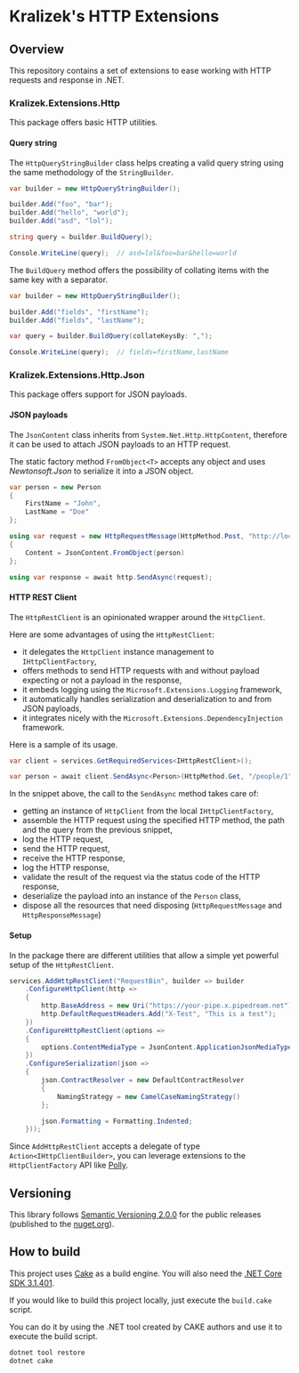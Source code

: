 # Kralizek's HTTP Extensions

## Overview

This repository contains a set of extensions to ease working with HTTP requests and response in .NET.

### Kralizek.Extensions.Http

This package offers basic HTTP utilities.

#### Query string

The `HttpQueryStringBuilder` class helps creating a valid query string using the same methodology of the `StringBuilder`.

```csharp
var builder = new HttpQueryStringBuilder();

builder.Add("foo", "bar");
builder.Add("hello", "world");
builder.Add("asd", "lol");

string query = builder.BuildQuery();

Console.WriteLine(query);  // asd=lol&foo=bar&hello=world
```

The `BuildQuery` method offers the possibility of collating items with the same key with a separator.

```csharp
var builder = new HttpQueryStringBuilder();

builder.Add("fields", "firstName");
builder.Add("fields", "lastName");

var query = builder.BuildQuery(collateKeysBy: ",");

Console.WriteLine(query);  // fields=firstName,lastName
```

### Kralizek.Extensions.Http.Json

This package offers support for JSON payloads.

#### JSON payloads

The `JsonContent` class inherits from `System.Net.Http.HttpContent`, therefore it can be used to attach JSON payloads to an HTTP request.

The static factory method `FromObject<T>` accepts any object and uses _Newtonsoft.Json_ to serialize it into a JSON object.

```csharp
var person = new Person
{
    FirstName = "John",
    LastName = "Doe"
};

using var request = new HttpRequestMessage(HttpMethod.Post, "http://localtest.me:8080") 
{
    Content = JsonContent.FromObject(person)
};

using var response = await http.SendAsync(request);
```

#### HTTP REST Client

The `HttpRestClient` is an opinionated wrapper around the `HttpClient`.

Here are some advantages of using the `HttpRestClient`:

- it delegates the `HttpClient` instance management to `IHttpClientFactory`,
- offers methods to send HTTP requests with and without payload expecting or not a payload in the response,
- it embeds logging using the `Microsoft.Extensions.Logging` framework,
- it automatically handles serialization and deserialization to and from JSON payloads,
- it integrates nicely with the `Microsoft.Extensions.DependencyInjection` framework.

Here is a sample of its usage.

```csharp
var client = services.GetRequiredServices<IHttpRestClient>();

var person = await client.SendAsync<Person>(HttpMethod.Get, "/people/1", query);
```

In the snippet above, the call to the `SendAsync` method takes care of:

- getting an instance of `HttpClient` from the local `IHttpClientFactory`,
- assemble the HTTP request using the specified HTTP method, the path and the query from the previous snippet,
- log the HTTP request,
- send the HTTP request,
- receive the HTTP response,
- log the HTTP response,
- validate the result of the request via the status code of the HTTP response,
- deserialize the payload into an instance of the `Person` class,
- dispose all the resources that need disposing (`HttpRequestMessage` and `HttpResponseMessage`)

#### Setup

In the package there are different utilities that allow a simple yet powerful setup of the `HttpRestClient`.

```csharp
services.AddHttpRestClient("RequestBin", builder => builder
    .ConfigureHttpClient(http =>
    {
        http.BaseAddress = new Uri("https://your-pipe.x.pipedream.net");
        http.DefaultRequestHeaders.Add("X-Test", "This is a test");
    })
    .ConfigureHttpRestClient(options =>
    {
        options.ContentMediaType = JsonContent.ApplicationJsonMediaType;
    })
    .ConfigureSerialization(json => 
    {
        json.ContractResolver = new DefaultContractResolver 
        {
            NamingStrategy = new CamelCaseNamingStrategy()
        };

        json.Formatting = Formatting.Indented;
    }));
```

Since `AddHttpRestClient` accepts a delegate of type `Action<IHttpClientBuilder>`, you can leverage extensions to the `HttpClientFactory` API like [Polly](https://docs.microsoft.com/en-gb/aspnet/core/fundamentals/http-requests?view=aspnetcore-3.1#use-polly-based-handlers).

## Versioning

This library follows [Semantic Versioning 2.0.0](http://semver.org/spec/v2.0.0.html) for the public releases (published to the [nuget.org](https://www.nuget.org/)).


## How to build

This project uses [Cake](https://cakebuild.net/) as a build engine. You will also need the [.NET Core SDK 3.1.401](https://dotnet.microsoft.com/).

If you would like to build this project locally, just execute the `build.cake` script.

You can do it by using the .NET tool created by CAKE authors and use it to execute the build script.

```powershell
dotnet tool restore
dotnet cake
```
